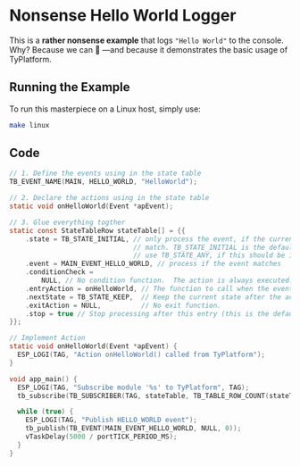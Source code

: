 # Nonsense Hello World Logger  

This is a **rather nonsense example** that logs `"Hello World"` to the console.  
Why? Because we can 🚀 —and because it demonstrates the basic usage of TyPlatform.  

## Running the Example  

To run this masterpiece on a Linux host, simply use:  

```sh
make linux
```

## Code  

``` c
// 1. Define the events using in the state table
TB_EVENT_NAME(MAIN, HELLO_WORLD, "HelloWorld");

// 2. Declare the actions using in the state table
static void onHelloWorld(Event *apEvent);

// 3. Glue everything togther
static const StateTableRow stateTable[] = {{
    .state = TB_STATE_INITIAL, // only process the event, if the current state
                               // match. TB_STATE_INITIAL is the default state.
                               // use TB_STATE_ANY, if this should be ignored
    .event = MAIN_EVENT_HELLO_WORLD, // process if the event matches
    .conditionCheck =
        NULL, // No condition function.  The action is always executed.
    .entryAction = onHelloWorld, // The function to call when the event occurs.
    .nextState = TB_STATE_KEEP,  // Keep the current state after the action.
    .exitAction = NULL,          // No exit function.
    .stop = true // Stop processing after this entry (this is the default case)
}};

// Implement Action
static void onHelloWorld(Event *apEvent) {
  ESP_LOGI(TAG, "Action onHelloWorld() called from TyPlatform");
}

void app_main() {
  ESP_LOGI(TAG, "Subscribe module '%s' to TyPlatform", TAG);
  tb_subscribe(TB_SUBSCRIBER(TAG, stateTable, TB_TABLE_ROW_COUNT(stateTable)));

  while (true) {
    ESP_LOGI(TAG, "Publish HELLO_WORLD event");
    tb_publish(TB_EVENT(MAIN_EVENT_HELLO_WORLD, NULL, 0));
    vTaskDelay(5000 / portTICK_PERIOD_MS);
  }
}
```
